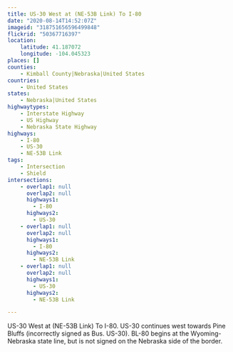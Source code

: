 ```yaml
---
title: US-30 West at (NE-53B Link) To I-80
date: "2020-08-14T14:52:07Z"
imageid: "318751656596499848"
flickrid: "50367716397"
location:
    latitude: 41.187072
    longitude: -104.045323
places: []
counties:
    - Kimball County|Nebraska|United States
countries:
    - United States
states:
    - Nebraska|United States
highwaytypes:
    - Interstate Highway
    - US Highway
    - Nebraska State Highway
highways:
    - I-80
    - US-30
    - NE-53B Link
tags:
    - Intersection
    - Shield
intersections:
    - overlap1: null
      overlap2: null
      highways1:
        - I-80
      highways2:
        - US-30
    - overlap1: null
      overlap2: null
      highways1:
        - I-80
      highways2:
        - NE-53B Link
    - overlap1: null
      overlap2: null
      highways1:
        - US-30
      highways2:
        - NE-53B Link

---
```

US-30 West at (NE-53B Link) To I-80.  US-30 continues west towards Pine Bluffs (incorrectly signed as Bus. US-30).  BL-80 begins at the Wyoming-Nebraska state line, but is not signed on the Nebraska side of the border.